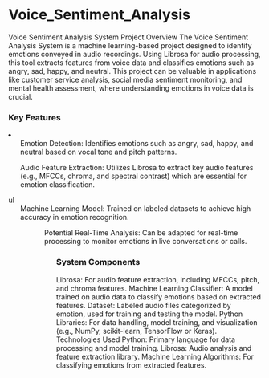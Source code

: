 # Voice_Sentiment_Analysis
Voice Sentiment Analysis System
Project Overview
The Voice Sentiment Analysis System is a machine learning-based project designed to identify emotions conveyed in audio recordings. Using Librosa for audio processing, this tool extracts features from voice data and classifies emotions such as angry, sad, happy, and neutral. This project can be valuable in applications like customer service analysis, social media sentiment monitoring, and mental health assessment, where understanding emotions in voice data is crucial.

<h3>Key Features</h3>
<li>
<ul>Emotion Detection: Identifies emotions such as angry, sad, happy, and neutral based on vocal tone and pitch patterns.</ul>
<ul>Audio Feature Extraction: Utilizes Librosa to extract key audio features (e.g., MFCCs, chroma, and spectral contrast) which are essential for emotion classification.</ul>ul
<ul>Machine Learning Model: Trained on labeled datasets to achieve high accuracy in emotion recognition.<ul>
<ul>Potential Real-Time Analysis: Can be adapted for real-time processing to monitor emotions in live conversations or calls.<ul>
</li>
<h3>System Components</h3>
Librosa: For audio feature extraction, including MFCCs, pitch, and chroma features.
Machine Learning Classifier: A model trained on audio data to classify emotions based on extracted features.
Dataset: Labeled audio files categorized by emotion, used for training and testing the model.
Python Libraries: For data handling, model training, and visualization (e.g., NumPy, scikit-learn, TensorFlow or Keras).
Technologies Used
Python: Primary language for data processing and model training.
Librosa: Audio analysis and feature extraction library.
Machine Learning Algorithms: For classifying emotions from extracted features.
